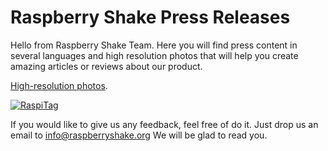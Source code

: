 # Raspberry Shake Press Releases

Hello from Raspberry Shake Team. Here you will find press content in several languages and high resolution photos that will help you create amazing articles or reviews about our product.

[High-resolution photos](https://gitlab.com/osop/raspberryshake-press-releases/tree/master/highres-pictures).

[![RaspiTag](http://raspberryshake.org/images/coming-soon-to-kickstarter.png)](http://raspberryshake.org)

If you would like to give us any feedback, feel free of do it. Just drop us an email to info@raspberryshake.org We will be glad to read you.